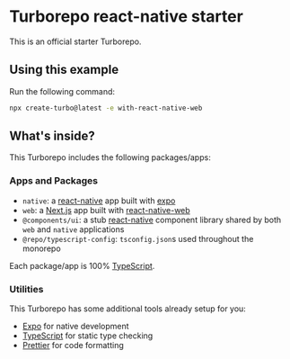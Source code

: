 # Turborepo react-native starter

This is an official starter Turborepo.

## Using this example

Run the following command:

```sh
npx create-turbo@latest -e with-react-native-web
```

## What's inside?

This Turborepo includes the following packages/apps:

### Apps and Packages

- `native`: a [react-native](https://reactnative.dev/) app built with [expo](https://docs.expo.dev/)
- `web`: a [Next.js](https://nextjs.org/) app built with [react-native-web](https://necolas.github.io/react-native-web/)
- `@components/ui`: a stub [react-native](https://reactnative.dev/) component library shared by both `web` and `native` applications
- `@repo/typescript-config`: `tsconfig.json`s used throughout the monorepo

Each package/app is 100% [TypeScript](https://www.typescriptlang.org/).

### Utilities

This Turborepo has some additional tools already setup for you:

- [Expo](https://docs.expo.dev/) for native development
- [TypeScript](https://www.typescriptlang.org/) for static type checking
- [Prettier](https://prettier.io) for code formatting
